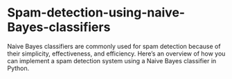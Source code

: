 # Spam-detection-using-naive-Bayes-classifiers
Naive Bayes classifiers are commonly used for spam detection because of their simplicity, effectiveness, and efficiency. Here’s an overview of how you can implement a spam detection system using a Naive Bayes classifier in Python.
